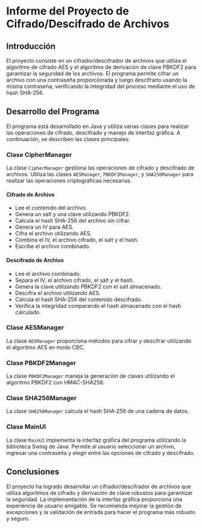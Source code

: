 # Informe del Proyecto de Cifrado/Descifrado de Archivos

## Introducción
El proyecto consiste en un cifrador/descifrador de archivos que utiliza el algoritmo de cifrado AES y el algoritmo de derivación de clave PBKDF2 para garantizar la seguridad de los archivos. El programa permite cifrar un archivo con una contraseña proporcionada y luego descifrarlo usando la misma contraseña, verificando la integridad del proceso mediante el uso de hash SHA-256.

## Desarrollo del Programa
El programa está desarrollado en Java y utiliza varias clases para realizar las operaciones de cifrado, descifrado y manejo de interfaz gráfica. A continuación, se describen las clases principales:

### Clase CipherManager
La clase `CipherManager` gestiona las operaciones de cifrado y descifrado de archivos. Utiliza las clases `AESManager`, `PBKDF2Manager`, y `SHA256Manager` para realizar las operaciones criptográficas necesarias.

#### Cifrado de Archivo
- Lee el contenido del archivo.
- Genera un salt y una clave utilizando PBKDF2.
- Calcula el hash SHA-256 del archivo sin cifrar.
- Genera un IV para AES.
- Cifra el archivo utilizando AES.
- Combina el IV, el archivo cifrado, el salt y el hash.
- Escribe el archivo combinado.

#### Descifrado de Archivo
- Lee el archivo combinado.
- Separa el IV, el archivo cifrado, el salt y el hash.
- Genera la clave utilizando PBKDF2 con el salt almacenado.
- Descifra el archivo utilizando AES.
- Calcula el hash SHA-256 del contenido descifrado.
- Verifica la integridad comparando el hash almacenado con el hash calculado.

### Clase AESManager
La clase `AESManager` proporciona métodos para cifrar y descifrar utilizando el algoritmo AES en modo CBC.

### Clase PBKDF2Manager
La clase `PBKDF2Manager` maneja la generación de claves utilizando el algoritmo PBKDF2 con HMAC-SHA256.

### Clase SHA256Manager
La clase `SHA256Manager` calcula el hash SHA-256 de una cadena de datos.

### Clase MainUI
La clase `MainUI` implementa la interfaz gráfica del programa utilizando la biblioteca Swing de Java. Permite al usuario seleccionar un archivo, ingresar una contraseña y elegir entre las opciones de cifrado y descifrado.

## Conclusiones
El proyecto ha logrado desarrollar un cifrador/descifrador de archivos que utiliza algoritmos de cifrado y derivación de clave robustos para garantizar la seguridad. La implementación de la interfaz gráfica proporciona una experiencia de usuario amigable. Se recomienda mejorar la gestión de excepciones y la validación de entrada para hacer el programa más robusto y seguro.

